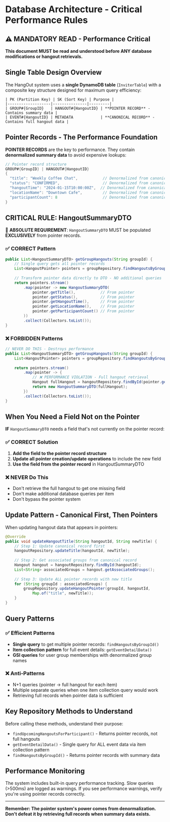 # Database Architecture - Critical Performance Rules

## ⚠️ MANDATORY READ - Performance Critical

**This document MUST be read and understood before ANY database modifications or hangout retrievals.**

## Single Table Design Overview

The HangOut system uses a **single DynamoDB table** (`InviterTable`) with a composite key structure designed for maximum query efficiency:

```
| PK (Partition Key) | SK (Sort Key) | Purpose |
|-------------------|---------------|---------|
| GROUP#{GroupID}   | HANGOUT#{HangoutID} | **POINTER RECORD** - Contains summary data |
| EVENT#{HangoutID} | METADATA            | **CANONICAL RECORD** - Contains full hangout data |
```

## Pointer Records - The Performance Foundation

**POINTER RECORDS** are the key to performance. They contain **denormalized summary data** to avoid expensive lookups:

```java
// Pointer record structure
GROUP#{GroupID} | HANGOUT#{HangoutID}
{
  "title": "Weekly Coffee Chat",           // Denormalized from canonical
  "status": "CONFIRMED",                   // Denormalized from canonical  
  "hangoutTime": "2024-01-15T10:00:00Z",  // Denormalized from canonical
  "locationName": "Downtown Cafe",         // Denormalized from canonical
  "participantCount": 8                    // Denormalized from canonical
}
```

## CRITICAL RULE: HangoutSummaryDTO

🚨 **ABSOLUTE REQUIREMENT**: `HangoutSummaryDTO` MUST be populated **EXCLUSIVELY** from pointer records.

### ✅ CORRECT Pattern
```java
public List<HangoutSummaryDTO> getGroupHangouts(String groupId) {
    // Single query gets all pointer records
    List<HangoutPointer> pointers = groupRepository.findHangoutsByGroupId(groupId);
    
    // Transform pointer data directly to DTO - NO additional queries
    return pointers.stream()
        .map(pointer -> new HangoutSummaryDTO(
            pointer.getTitle(),           // From pointer
            pointer.getStatus(),          // From pointer  
            pointer.getHangoutTime(),     // From pointer
            pointer.getLocationName(),    // From pointer
            pointer.getParticipantCount() // From pointer
        ))
        .collect(Collectors.toList());
}
```

### ❌ FORBIDDEN Patterns
```java
// NEVER DO THIS - Destroys performance
public List<HangoutSummaryDTO> getGroupHangouts(String groupId) {
    List<HangoutPointer> pointers = groupRepository.findHangoutsByGroupId(groupId);
    
    return pointers.stream()
        .map(pointer -> {
            // ❌ PERFORMANCE VIOLATION - Full hangout retrieval
            Hangout fullHangout = hangoutRepository.findById(pointer.getHangoutId());
            return new HangoutSummaryDTO(fullHangout);
        })
        .collect(Collectors.toList());
}
```

## When You Need a Field Not on the Pointer

**IF** `HangoutSummaryDTO` needs a field that's not currently on the pointer record:

### ✅ CORRECT Solution
1. **Add the field to the pointer record structure**
2. **Update all pointer creation/update operations** to include the new field
3. **Use the field from the pointer record** in HangoutSummaryDTO

### ❌ NEVER Do This
- Don't retrieve the full hangout to get one missing field
- Don't make additional database queries per item
- Don't bypass the pointer system

## Update Pattern - Canonical First, Then Pointers

When updating hangout data that appears in pointers:

```java
@Override
public void updateHangoutTitle(String hangoutId, String newTitle) {
    // Step 1: Update canonical record first
    hangoutRepository.updateTitle(hangoutId, newTitle);
    
    // Step 2: Get associated groups from canonical record  
    Hangout hangout = hangoutRepository.findById(hangoutId);
    List<String> associatedGroups = hangout.getAssociatedGroups();
    
    // Step 3: Update ALL pointer records with new title
    for (String groupId : associatedGroups) {
        groupRepository.updateHangoutPointer(groupId, hangoutId, 
            Map.of("title", newTitle));
    }
}
```

## Query Patterns

### ✅ Efficient Patterns
- **Single query** to get multiple pointer records: `findHangoutsByGroupId()`
- **Item collection pattern** for full event details: `getEventDetailData()`
- **GSI queries** for user group memberships with denormalized group names

### ❌ Anti-Patterns
- N+1 queries (pointer → full hangout for each item)
- Multiple separate queries when one item collection query would work
- Retrieving full records when pointer data is sufficient

## Key Repository Methods to Understand

Before calling these methods, understand their purpose:

- `findUpcomingHangoutsForParticipant()` - Returns pointer records, not full hangouts
- `getEventDetailData()` - Single query for ALL event data via item collection pattern
- `findHangoutsByGroupId()` - Returns pointer records with summary data

## Performance Monitoring

The system includes built-in query performance tracking. Slow queries (>500ms) are logged as warnings. If you see performance warnings, verify you're using pointer records correctly.

---

**Remember: The pointer system's power comes from denormalization. Don't defeat it by retrieving full records when summary data exists.**